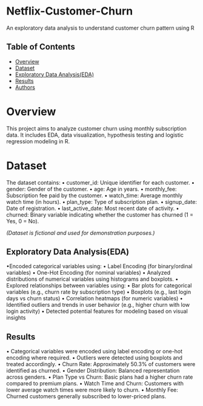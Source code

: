 # Netflix-Customer-Churn
An exploratory data analysis to understand customer churn pattern using R

## Table of Contents

- [Overview](#overview)
- [Dataset](#dataset)
- [Exploratory Data Analysis(EDA)](#eda)
- [Results](#results)
- [Authors](#authors)

# Overview

This project aims to analyze customer churn using monthly subscription data. It includes EDA, data visualization, hypothesis testing and logistic regression modeling in R.

# Dataset

The dataset contains:
•	customer_id: Unique identifier for each customer.
•	gender: Gender of the customer.
•	age: Age in years.
•	monthly_fee: Subscription fee paid by the customer.
•	watch_time: Average monthly watch time (in hours).
•	plan_type: Type of subscription plan.
•	signup_date: Date of registration.
•	last_active_date: Most recent date of activity.
•	churned: Binary variable indicating whether the customer has churned (1 = Yes, 0 = No).

*(Dataset is fictional and used for demonstration purposes.)*

## Exploratory Data Analysis(EDA)

•Encoded categorical variables using:
•	Label Encoding (for binary/ordinal variables)
•	One-Hot Encoding (for nominal variables)
•	Analyzed distributions of numerical variables using histograms and boxplots.
•	Explored relationships between variables using:
•	Bar plots for categorical variables (e.g., churn rate by subscription type)
•	Boxplots (e.g., last login days vs churn status)
•	Correlation heatmaps (for numeric variables)
•	Identified outliers and trends in user behavior (e.g., higher churn with low login activity)
•	Detected potential features for modeling based on visual insights

## Results

•	Categorical variables were encoded using label encoding or one-hot encoding where required.
•	Outliers were detected using boxplots and treated accordingly.
•	Churn Rate: Approximately 50.3% of customers were identified as churned.
•	Gender Distribution: Balanced representation across genders.
•	Plan Type vs Churn: Basic plans had a higher churn rate compared to premium plans.
•	Watch Time and Churn: Customers with lower average watch times were more likely to churn.
•	Monthly Fee: Churned customers generally subscribed to lower-priced plans.

